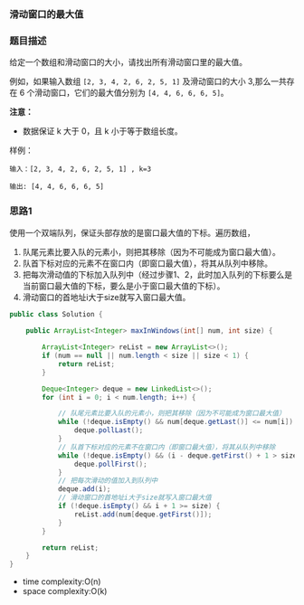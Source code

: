 ### 滑动窗口的最大值

### 题目描述

给定一个数组和滑动窗口的大小，请找出所有滑动窗口里的最大值。

例如，如果输入数组 `[2, 3, 4, 2, 6, 2, 5, 1]` 及滑动窗口的大小 3,那么一共存在 6 个滑动窗口，它们的最大值分别为 `[4, 4, 6, 6, 6, 5]`。

**注意：**

- 数据保证 k 大于 0，且 k 小于等于数组长度。

样例：

```
输入：[2, 3, 4, 2, 6, 2, 5, 1] , k=3

输出: [4, 4, 6, 6, 6, 5]
```

### 思路1

使用一个双端队列，保证头部存放的是窗口最大值的下标。遍历数组，

1. 队尾元素比要入队的元素小，则把其移除（因为不可能成为窗口最大值）。
2. 队首下标对应的元素不在窗口内（即窗口最大值），将其从队列中移除。
3. 把每次滑动值的下标加入队列中（经过步骤1、2，此时加入队列的下标要么是当前窗口最大值的下标，要么是小于窗口最大值的下标）。
4. 滑动窗口的首地址i大于size就写入窗口最大值。


```java
public class Solution {
    
    public ArrayList<Integer> maxInWindows(int[] num, int size) {

        ArrayList<Integer> reList = new ArrayList<>();
        if (num == null || num.length < size || size < 1) {
            return reList;
        }

        Deque<Integer> deque = new LinkedList<>();
        for (int i = 0; i < num.length; i++) {

            // 队尾元素比要入队的元素小，则把其移除（因为不可能成为窗口最大值）
            while (!deque.isEmpty() && num[deque.getLast()] <= num[i]) {
                deque.pollLast();
            }
            // 队首下标对应的元素不在窗口内（即窗口最大值），将其从队列中移除
            while (!deque.isEmpty() && (i - deque.getFirst() + 1 > size)) {
                deque.pollFirst();
            }
            // 把每次滑动的值加入到队列中
            deque.add(i);
            // 滑动窗口的首地址i大于size就写入窗口最大值
            if (!deque.isEmpty() && i + 1 >= size) {
                reList.add(num[deque.getFirst()]);
            }
        }

        return reList;
    }
}
```
- time complexity:O(n)
- space complexity:O(k)
